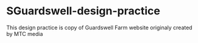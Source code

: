 # SGuardswell-design-practice
This design practice is copy of Guardswell Farm website originaly created by MTC media
